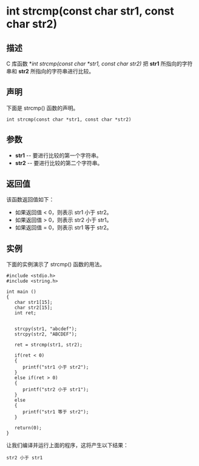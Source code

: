 # int strcmp(const char str1, const char str2)

## 描述

C 库函数 **int strcmp(const char \*str1, const char *str2)** 把 **str1** 所指向的字符串和 **str2** 所指向的字符串进行比较。

## 声明

下面是 strcmp() 函数的声明。

```
int strcmp(const char *str1, const char *str2)
```

## 参数

- **str1** -- 要进行比较的第一个字符串。
- **str2** -- 要进行比较的第二个字符串。

## 返回值

该函数返回值如下：

- 如果返回值 < 0，则表示 str1 小于 str2。
- 如果返回值 > 0，则表示 str2 小于 str1。
- 如果返回值 = 0，则表示 str1 等于 str2。

## 实例

下面的实例演示了 strcmp() 函数的用法。

```
#include <stdio.h>
#include <string.h>
 
int main ()
{
   char str1[15];
   char str2[15];
   int ret;
 
 
   strcpy(str1, "abcdef");
   strcpy(str2, "ABCDEF");
 
   ret = strcmp(str1, str2);
 
   if(ret < 0)
   {
      printf("str1 小于 str2");
   }
   else if(ret > 0) 
   {
      printf("str2 小于 str1");
   }
   else 
   {
      printf("str1 等于 str2");
   }
   
   return(0);
}
```

让我们编译并运行上面的程序，这将产生以下结果：

```
str2 小于 str1
```